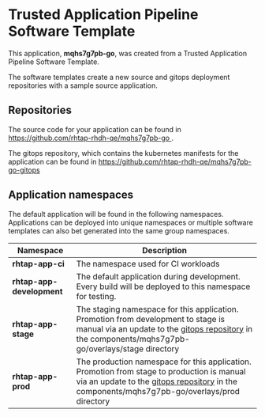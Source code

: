 # Trusted Application Pipeline Software Template

This application, **mqhs7g7pb-go**, was created from a Trusted Application Pipeline Software Template.

The software templates create a new source and gitops deployment repositories with a sample source application. 

## Repositories

The source code for your application can be found in [https://github.com/rhtap-rhdh-qe/mqhs7g7pb-go ](https://github.com/rhtap-rhdh-qe/mqhs7g7pb-go ).
 
The gitops repository, which contains the kubernetes manifests for the application can be found in 
[https://github.com/rhtap-rhdh-qe/mqhs7g7pb-go-gitops ](https://github.com/rhtap-rhdh-qe/mqhs7g7pb-go-gitops ) 

## Application namespaces 

The default application will be found in the following namespaces. Applications can be deployed into unique namespaces or multiple software templates can also bet generated into the same group namespaces.  

|  Namespace   |  Description   |  
| -------- | -------- |
| **rhtap-app-ci** | The namespace used for CI workloads |
| **rhtap-app-development** | The default application during development. Every build will be deployed to this namespace for testing. |
| **rhtap-app-stage** | The staging namespace for this application. Promotion from development to stage is manual via an update to the [gitops repository](https://github.com/rhtap-rhdh-qe/mqhs7g7pb-go-gitops ) in the components/mqhs7g7pb-go/overlays/stage directory |
| **rhtap-app-prod** | The production namespace for this application. Promotion from stage to production is manual via an update to the [gitops repository](https://github.com/rhtap-rhdh-qe/mqhs7g7pb-go-gitops ) in the components/mqhs7g7pb-go/overlays/prod directory |